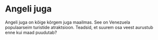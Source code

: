 # Angeli juga

Angeli juga on kõige kõrgem juga maailmas. See on Venezuela populaarseim
turistide atraktsioon. Teadsid, et suurem osa veest aurustub enne kui maad
puudutab?
